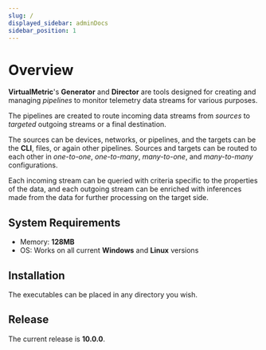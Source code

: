 ```yaml
---
slug: /
displayed_sidebar: adminDocs
sidebar_position: 1
---
```


# Overview

**VirtualMetric**'s **Generator** and **Director** are tools designed for creating and managing _pipelines_ to monitor telemetry data streams for various purposes.

The pipelines are created to route incoming data streams from _sources_ to _targeted_ outgoing streams or a final destination.

The sources can be devices, networks, or pipelines, and the targets can be the **CLI**, files, or again other pipelines. Sources and targets can be routed to each other in _one-to-one_, _one-to-many_, _many-to-one_, and _many-to-many_ configurations.

Each incoming stream can be queried with criteria specific to the properties of the data, and each outgoing stream can be enriched with inferences made from the data for further processing on the target side.

## System Requirements

* Memory: **128MB**
* OS: Works on all current **Windows** and **Linux** versions

## Installation

The executables can be placed in any directory you wish.

## Release

The current release is **10.0.0**.
